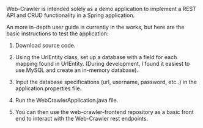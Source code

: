 Web-Crawler is intended solely as a demo application to implement a REST API and CRUD functionality in a Spring application. 

An more in-depth user guide is currently in the works, but here are the basic instructions to test the application:

1) Download source code.

2) Using the UrlEntity class, set up a database with a field for each mapping found in UrlEntity. (During development, I found it easiest to use MySQL and create an in-memory database).
   
3) Input the database specifications (url, username, password, etc..) in the application.properties file.
   
4) Run the WebCrawlerApplication.java file.

5) You can then use the web-crawler-frontend repository as a basic front end to interact with the Web-Crawler rest endpoints.
